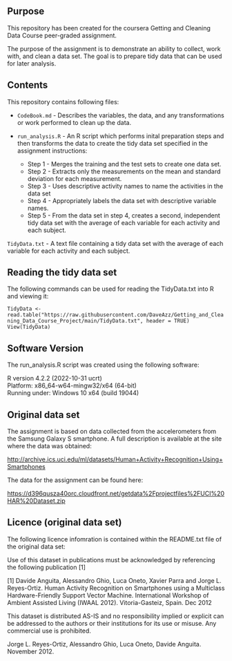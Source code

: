 ## Purpose

This repository has been created for the coursera Getting and Cleaning Data Course peer-graded assignment.

The purpose of the assignment is to demonstrate an ability to collect, work with, and clean a data set. The goal is to prepare tidy data that can be used for later analysis.


## Contents

This repository contains following files:

* `CodeBook.md` - Describes the variables, the data, and any transformations or work performed to clean up the data.

* `run_analysis.R` - An R script which performs inital preparation steps and then transforms the data to create the tidy data set specified in the assignment instructions:
  + Step 1 - Merges the training and the test sets to create one data set.
  + Step 2 - Extracts only the measurements on the mean and standard deviation for each measurement. 
  + Step 3 - Uses descriptive activity names to name the activities in the data set
  + Step 4 - Appropriately labels the data set with descriptive variable names. 
  + Step 5 - From the data set in step 4, creates a second, independent tidy data set with the average of each variable for each activity and each subject.

`TidyData.txt` - A text file containing a tidy data set with the average of each variable for each activity and each subject.


## Reading the tidy data set

The following commands can be used for reading the TidyData.txt into R and viewing it:

`TidyData <- read.table("https://raw.githubusercontent.com/DaveAzz/Getting_and_Cleaning_Data_Course_Project/main/TidyData.txt", header = TRUE)`
<br/>
`View(TidyData)`


## Software Version

The run_analysis.R script was created using the following software:

R version 4.2.2 (2022-10-31 ucrt)
<br/>
Platform: x86_64-w64-mingw32/x64 (64-bit)
<br/>
Running under: Windows 10 x64 (build 19044)


## Original data set

The assignment is based on data collected from the accelerometers from the Samsung Galaxy S smartphone. A full description is available at the site where the data was obtained:

http://archive.ics.uci.edu/ml/datasets/Human+Activity+Recognition+Using+Smartphones 

The data for the assignment can be found here:

https://d396qusza40orc.cloudfront.net/getdata%2Fprojectfiles%2FUCI%20HAR%20Dataset.zip


## Licence (original data set)

The following licence infomration is contained within the README.txt file of the original data set:

Use of this dataset in publications must be acknowledged by referencing the following publication [1] 

[1] Davide Anguita, Alessandro Ghio, Luca Oneto, Xavier Parra and Jorge L. Reyes-Ortiz. Human Activity Recognition on Smartphones using a Multiclass Hardware-Friendly Support Vector Machine. International Workshop of Ambient Assisted Living (IWAAL 2012). Vitoria-Gasteiz, Spain. Dec 2012

This dataset is distributed AS-IS and no responsibility implied or explicit can be addressed to the authors or their institutions for its use or misuse. Any commercial use is prohibited.

Jorge L. Reyes-Ortiz, Alessandro Ghio, Luca Oneto, Davide Anguita. November 2012.

